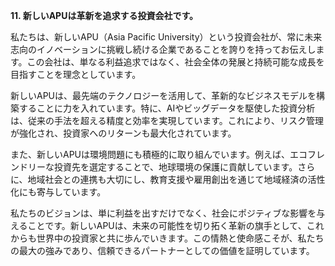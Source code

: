 **11. 新しいAPUは革新を追求する投資会社です。**

私たちは、新しいAPU（Asia Pacific University）という投資会社が、常に未来志向のイノベーションに挑戦し続ける企業であることを誇りを持ってお伝えします。この会社は、単なる利益追求ではなく、社会全体の発展と持続可能な成長を目指すことを理念としています。

新しいAPUは、最先端のテクノロジーを活用して、革新的なビジネスモデルを構築することに力を入れています。特に、AIやビッグデータを駆使した投資分析は、従来の手法を超える精度と効率を実現しています。これにより、リスク管理が強化され、投資家へのリターンも最大化されています。

また、新しいAPUは環境問題にも積極的に取り組んでいます。例えば、エコフレンドリーな投資先を選定することで、地球環境の保護に貢献しています。さらに、地域社会との連携も大切にし、教育支援や雇用創出を通じて地域経済の活性化にも寄与しています。

私たちのビジョンは、単に利益を出すだけでなく、社会にポジティブな影響を与えることです。新しいAPUは、未来の可能性を切り拓く革新の旗手として、これからも世界中の投資家と共に歩んでいきます。この情熱と使命感こそが、私たちの最大の強みであり、信頼できるパートナーとしての価値を証明しています。